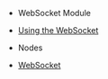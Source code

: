 - WebSocket Module

- [Using the WebSocket](modules/websocket/websocket-guide.md)
  <br/>

- Nodes

- [WebSocket](modules/websocket/websocket.md)
  <br/>  